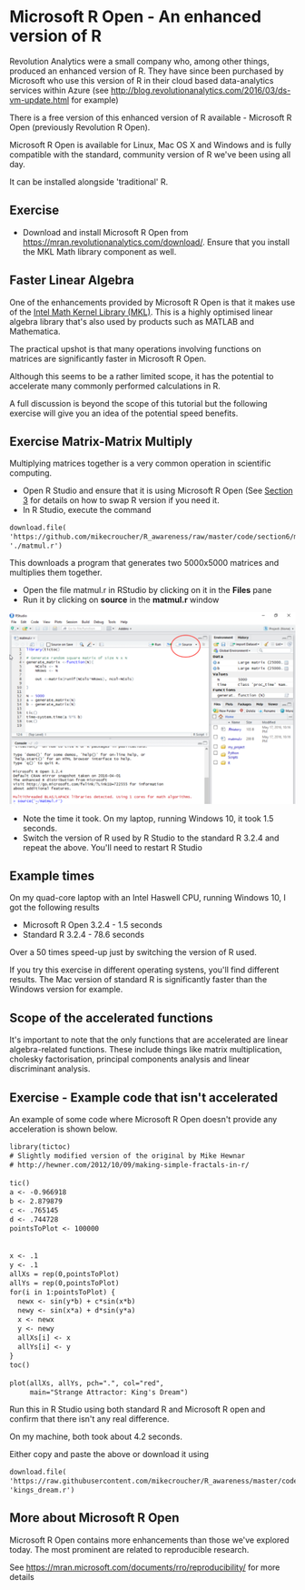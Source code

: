 # Microsoft R Open - An enhanced version of R

Revolution Analytics were a small company who, among other things, produced an enhanced version of R. They have since been purchased by Microsoft who use this version of R in their cloud based data-analytics services within Azure (see http://blog.revolutionanalytics.com/2016/03/ds-vm-update.html for example)

There is a free version of this enhanced version of R available - Microsoft R Open (previously Revolution R Open).

Microsoft R Open is available for Linux, Mac OS X and Windows and is fully compatible with the standard, community version of R we've been using all day.

It can be installed alongside 'traditional' R.

## Exercise

* Download and install Microsoft R Open from https://mran.revolutionanalytics.com/download/. Ensure that you install the MKL Math library component as well.

## Faster Linear Algebra

One of the enhancements provided by Microsoft R Open is that it makes use of the [Intel Math Kernel Library (MKL)](https://software.intel.com/en-us/intel-mkl). This is a highly optimised linear algebra library that's also used by products such as MATLAB and Mathematica.

The practical upshot is that many operations involving functions on matrices are significantly faster in Microsoft R Open.

Although this seems to be a rather limited scope, it has the potential to accelerate many commonly performed calculations in R.

A full discussion is beyond the scope of this tutorial but the following exercise will give you an idea of the potential speed benefits.

## Exercise Matrix-Matrix Multiply

Multiplying matrices together is a very common operation in scientific computing. 

* Open R Studio and ensure that it is using Microsoft R Open (See [Section 3](./Section3.md) for details on how to swap R version if you need it.
* In R Studio, execute the command

```
download.file(
'https://github.com/mikecroucher/R_awareness/raw/master/code/section6/matmul.r',
'./matmul.r')
```
This downloads a program that generates two 5000x5000 matrices and multiplies them together.
* Open the file matmul.r in RStudio by clicking on it in the **Files** pane
* Run it by clicking on **source** in the **matmul.r** window

![Matrix multiply in R Studio](./images/matmul_rs.png)

* Note the time it took. On my laptop, running Windows 10, it took 1.5 seconds.
* Switch the version of R used by R Studio to the standard R 3.2.4 and repeat the above. You'll need to restart R Studio

## Example times
On my quad-core laptop with an Intel Haswell CPU, running Windows 10, I got the following results

* Microsoft R Open 3.2.4 - 1.5 seconds
* Standard R 3.2.4 - 78.6 seconds

Over a 50 times speed-up just by switching the version of R used.

If you try this exercise in different operating systens, you'll find different results. The Mac version of standard R is significantly faster than the Windows version for example.

## Scope of the accelerated functions

It's important to note that the only functions that are accelerated are linear algebra-related functions. These include things like matrix multiplication, cholesky factorisation, principal components analysis and linear discriminant analysis.

## Exercise - Example code that isn't accelerated

An example of some code where Microsoft R Open doesn't provide any acceleration is shown below.

```
library(tictoc)
# Slightly modified version of the original by Mike Hewnar
# http://hewner.com/2012/10/09/making-simple-fractals-in-r/

tic()
a <- -0.966918
b <- 2.879879
c <- .765145
d <- .744728
pointsToPlot <- 100000


x <- .1
y <- .1
allXs = rep(0,pointsToPlot)
allYs = rep(0,pointsToPlot)
for(i in 1:pointsToPlot) {
  newx <- sin(y*b) + c*sin(x*b)
  newy <- sin(x*a) + d*sin(y*a)
  x <- newx
  y <- newy
  allXs[i] <- x
  allYs[i] <- y
}
toc()

plot(allXs, allYs, pch=".", col="red",
     main="Strange Attractor: King's Dream")
```

Run this in R Studio using both standard R and Microsoft R open and confirm that there isn't any real difference. 

On my machine, both took about 4.2 seconds.  

Either copy and paste the above or download it using

```
download.file(
'https://raw.githubusercontent.com/mikecroucher/R_awareness/master/code/section6/kings_dream.r',
'kings_dream.r')

```

## More about Microsoft R Open

Microsoft R Open contains more enhancements than those we've explored today. The most prominent are related to reproducible research. 

See https://mran.microsoft.com/documents/rro/reproducibility/ for more details


